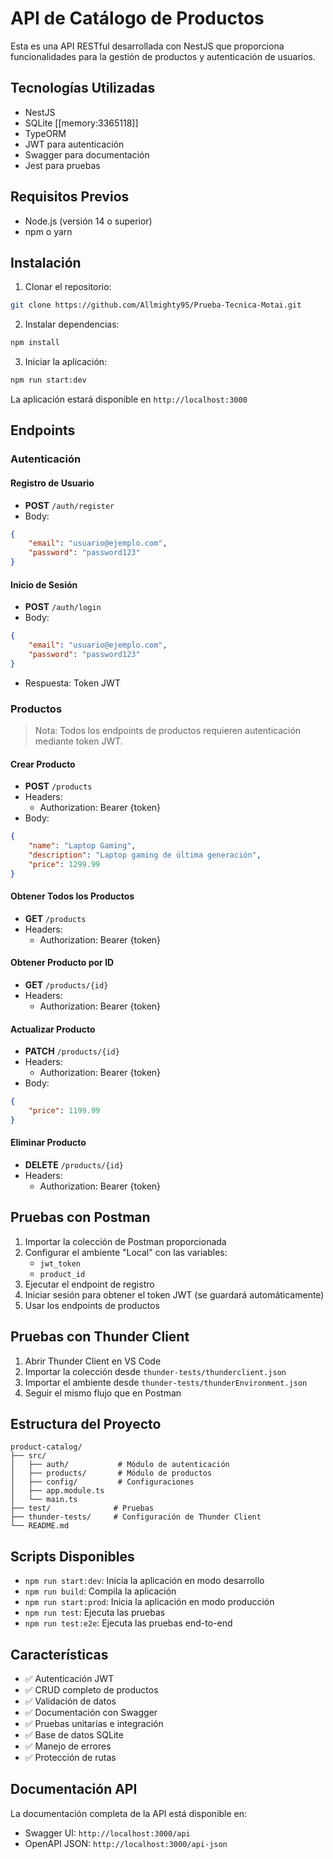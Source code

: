 # API de Catálogo de Productos

Esta es una API RESTful desarrollada con NestJS que proporciona funcionalidades para la gestión de productos y autenticación de usuarios.

## Tecnologías Utilizadas

- NestJS
- SQLite [[memory:3365118]]
- TypeORM
- JWT para autenticación
- Swagger para documentación
- Jest para pruebas

## Requisitos Previos

- Node.js (versión 14 o superior)
- npm o yarn

## Instalación

1. Clonar el repositorio:
```bash
git clone https://github.com/Allmighty95/Prueba-Tecnica-Motai.git
```

2. Instalar dependencias:
```bash
npm install
```

3. Iniciar la aplicación:
```bash
npm run start:dev
```

La aplicación estará disponible en `http://localhost:3000`

## Endpoints

### Autenticación

#### Registro de Usuario
- **POST** `/auth/register`
- Body:
```json
{
    "email": "usuario@ejemplo.com",
    "password": "password123"
}
```

#### Inicio de Sesión
- **POST** `/auth/login`
- Body:
```json
{
    "email": "usuario@ejemplo.com",
    "password": "password123"
}
```
- Respuesta: Token JWT

### Productos

> Nota: Todos los endpoints de productos requieren autenticación mediante token JWT.

#### Crear Producto
- **POST** `/products`
- Headers:
  - Authorization: Bearer {token}
- Body:
```json
{
    "name": "Laptop Gaming",
    "description": "Laptop gaming de última generación",
    "price": 1299.99
}
```

#### Obtener Todos los Productos
- **GET** `/products`
- Headers:
  - Authorization: Bearer {token}

#### Obtener Producto por ID
- **GET** `/products/{id}`
- Headers:
  - Authorization: Bearer {token}

#### Actualizar Producto
- **PATCH** `/products/{id}`
- Headers:
  - Authorization: Bearer {token}
- Body:
```json
{
    "price": 1199.99
}
```

#### Eliminar Producto
- **DELETE** `/products/{id}`
- Headers:
  - Authorization: Bearer {token}

## Pruebas con Postman

1. Importar la colección de Postman proporcionada
2. Configurar el ambiente "Local" con las variables:
   - `jwt_token`
   - `product_id`
3. Ejecutar el endpoint de registro
4. Iniciar sesión para obtener el token JWT (se guardará automáticamente)
5. Usar los endpoints de productos

## Pruebas con Thunder Client

1. Abrir Thunder Client en VS Code
2. Importar la colección desde `thunder-tests/thunderclient.json`
3. Importar el ambiente desde `thunder-tests/thunderEnvironment.json`
4. Seguir el mismo flujo que en Postman

## Estructura del Proyecto

```
product-catalog/
├── src/
│   ├── auth/           # Módulo de autenticación
│   ├── products/       # Módulo de productos
│   ├── config/         # Configuraciones
│   ├── app.module.ts
│   └── main.ts
├── test/              # Pruebas
├── thunder-tests/     # Configuración de Thunder Client
└── README.md
```

## Scripts Disponibles

- `npm run start:dev`: Inicia la aplicación en modo desarrollo
- `npm run build`: Compila la aplicación
- `npm run start:prod`: Inicia la aplicación en modo producción
- `npm run test`: Ejecuta las pruebas
- `npm run test:e2e`: Ejecuta las pruebas end-to-end

## Características

- ✅ Autenticación JWT
- ✅ CRUD completo de productos
- ✅ Validación de datos
- ✅ Documentación con Swagger
- ✅ Pruebas unitarias e integración
- ✅ Base de datos SQLite
- ✅ Manejo de errores
- ✅ Protección de rutas

## Documentación API

La documentación completa de la API está disponible en:
- Swagger UI: `http://localhost:3000/api`
- OpenAPI JSON: `http://localhost:3000/api-json`

